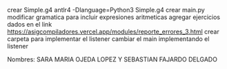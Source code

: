 crear Simple.g4
antlr4 -Dlanguage=Python3 Simple.g4
crear main.py
modificar gramatica para incluir expresiones aritmeticas
agregar ejercicios dados en el link https://asigcompiladores.vercel.app/modules/reporte_errores_3.html
crear carpeta para implementar el listener
cambiar el main implementando el listener


Nombres: SARA MARIA OJEDA LOPEZ Y SEBASTIAN FAJARDO DELGADO
